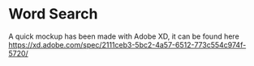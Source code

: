 # Word Search

A quick mockup has been made with Adobe XD, it can be found here https://xd.adobe.com/spec/2111ceb3-5bc2-4a57-6512-773c554c974f-5720/